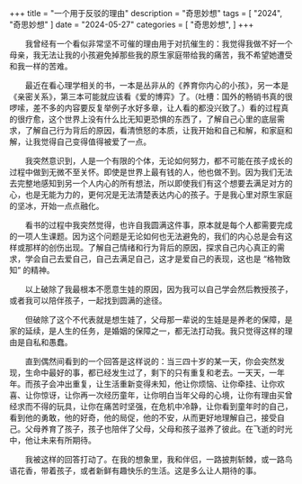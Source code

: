 +++
title = "一个用于反驳的理由"
description = "奇思妙想"
tags = [
    "2024",
    "奇思妙想"
]
date = "2024-05-27"
categories = [
    "奇思妙想",
]
+++

&emsp;&emsp;我曾经有一个看似非常坚不可催的理由用于对抗催生的：我觉得我做不好一个母亲，我无法让我的小孩避免掉那些我的原生家庭带给我的痛苦，我不希望她遭受和我一样的苦难。

&emsp;&emsp;最近在看心理学相关的书，一本是丛非从的《养育你内心的小孩》，另一本是《亲密关系》，第三本可能就应该看《爱的博弈》了。（吐槽：国外的畅销书真的很啰嗦，差不多的内容要反复举例子水好多章，让人看的都没兴致了。）看的过程真的很疗愈，这个世界上没有什么比无知更恐惧的东西了，了解自己心里的底层需求，了解自己行为背后的原因，看清愤怒的本质，让我开始和自己和解，和家庭和解，让我觉得自己变得值得被爱了一点。

&emsp;&emsp;我突然意识到，人是一个有限的个体，无论如何努力，都不可能在孩子成长的过程中做到无微不至关怀。即使是世界上最有钱的人，他也做不到。因为我们无法去完整地感知到另一个人内心的所有想法，所以即使我们有这个想要去满足对方的心，也是无能为力的，更何况是无法清楚表达内心的孩子。于是我心里对原生家庭的坚冰，开始一点点融化。

&emsp;&emsp;看书的过程中我突然觉得，也许自我圆满这件事，原本就是每个人都需要完成的一项人生课题。因为这个问题是无论如何也无法避免的，我们的内心总是会有这样或那样的创伤出现。了解自己情绪和行为背后的原因，探求自己内心真正的需求，学会自己去爱自己，自己去满足自己，这才是爱自己的表现，这也是 “格物致知” 的精神。

&emsp;&emsp;以上破除了我最根本不愿意生娃的原因，因为我可以自己学会然后教授孩子，或者我可以陪伴孩子，一起找到圆满的途径。

&emsp;&emsp;但破除了这个不代表就是想生娃了，父母那一辈说的生娃是是养老的保障，是家的延续，是人生的任务，是婚姻的保障之一，都无法打动我。我只觉得这样的理由是自私和愚蠢。

&emsp;&emsp;直到偶然间看到的一个回答是这样说的：当三四十岁的某一天，你会突然发现，生命中最好的事，都已经发生过了，剩下的只有重复和老去。一天天，一年年。而孩子会冲出重复，让生活重新变得未知，他让你烦恼、让你牵挂、让你欢喜、让你惊讶，让你再一次经历童年，让你明白当年父母的心境，让你有理由买曾经求而不得的玩具，让你在痛苦时坚强，在危机中冷静，让你看到童年时的自己，看到他的勇敢，他的好奇，他的局促，他的不安，从而更好地理解自己，接受自己。父母养育了孩子，孩子也陪伴了父母，父母和孩子滋养了彼此。在飞逝的时光中，他让未来有所期待。

&emsp;&emsp;我被这样的回答打动了。在我的想象里，我和伴侣，一路披荆斩棘，或一路鸟语花香，带着孩子，或者新鲜有趣快乐的生活。这是多么让人期待的事。

